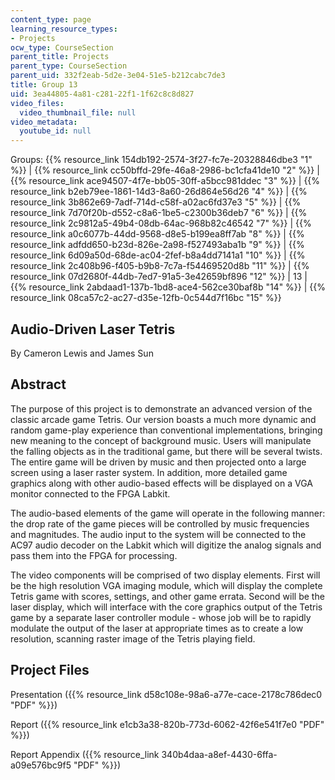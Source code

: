 ```yaml
---
content_type: page
learning_resource_types:
- Projects
ocw_type: CourseSection
parent_title: Projects
parent_type: CourseSection
parent_uid: 332f2eab-5d2e-3e04-51e5-b212cabc7de3
title: Group 13
uid: 3ea44805-4a81-c281-22f1-1f62c8c8d827
video_files:
  video_thumbnail_file: null
video_metadata:
  youtube_id: null
---
```


Groups: {{% resource_link 154db192-2574-3f27-fc7e-20328846dbe3 "1" %}} | {{% resource_link cc50bffd-29fe-46a8-2986-bc1cfa41de10 "2" %}} | {{% resource_link ace94507-4f7e-bb05-30ff-a5bcc981ddec "3" %}} | {{% resource_link b2eb79ee-1861-14d3-8a60-26d864e56d26 "4" %}} | {{% resource_link 3b862e69-7adf-714d-c58f-a02ac6fd37e3 "5" %}} | {{% resource_link 7d70f20b-d552-c8a6-1be5-c2300b36deb7 "6" %}} | {{% resource_link 2c9812a5-49b4-08db-64ac-968b82c46542 "7" %}} | {{% resource_link a0c6077b-44dd-9568-d8e5-b199ea8ff7ab "8" %}} | {{% resource_link adfdd650-b23d-826e-2a98-f527493aba1b "9" %}} | {{% resource_link 6d09a50d-68de-ac04-2fef-b8a4dd7141a1 "10" %}} | {{% resource_link 2c408b96-f405-b9b8-7c7a-f54469520d8b "11" %}} | {{% resource_link 07d2680f-44db-7ed7-91a5-3e42659bf896 "12" %}} | 13 | {{% resource_link 2abdaad1-137b-1bd8-ace4-562ce30baf8b "14" %}} | {{% resource_link 08ca57c2-ac27-d35e-12fb-0c544d7f16bc "15" %}}

Audio-Driven Laser Tetris
-------------------------

By Cameron Lewis and James Sun

Abstract
--------

The purpose of this project is to demonstrate an advanced version of the classic arcade game Tetris. Our version boasts a much more dynamic and random game-play experience than conventional implementations, bringing new meaning to the concept of background music. Users will manipulate the falling objects as in the traditional game, but there will be several twists. The entire game will be driven by music and then projected onto a large screen using a laser raster system. In addition, more detailed game graphics along with other audio-based effects will be displayed on a VGA monitor connected to the FPGA Labkit.

The audio-based elements of the game will operate in the following manner: the drop rate of the game pieces will be controlled by music frequencies and magnitudes. The audio input to the system will be connected to the AC97 audio decoder on the Labkit which will digitize the analog signals and pass them into the FPGA for processing.

The video components will be comprised of two display elements. First will be the high resolution VGA imaging module, which will display the complete Tetris game with scores, settings, and other game errata. Second will be the laser display, which will interface with the core graphics output of the Tetris game by a separate laser controller module - whose job will be to rapidly modulate the output of the laser at appropriate times as to create a low resolution, scanning raster image of the Tetris playing field.

Project Files
-------------

Presentation ({{% resource_link d58c108e-98a6-a77e-cace-2178c786dec0 "PDF" %}})

Report ({{% resource_link e1cb3a38-820b-773d-6062-42f6e541f7e0 "PDF" %}})

Report Appendix ({{% resource_link 340b4daa-a8ef-4430-6ffa-a09e576bc9f5 "PDF" %}})